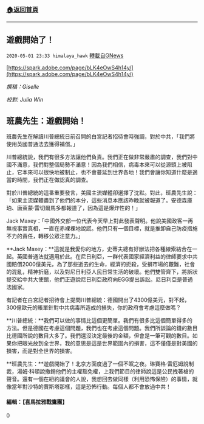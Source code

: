 ###  [:house:返回首頁](https://github.com/ourhimalayas/txt)
---

## 遊戲開始了！
`2020-05-01 23:33 himalaya_hawk` [轉載自GNews](https://gnews.org/zh-hant/191566/)

[https://spark.adobe.com/page/bLK4eOwS4h14y/](https://spark.adobe.com/page/bLK4eOwS4h14y/)

*撰稿：Giselle*

*校對: Julia Win*

## **班農先生：遊戲開始！**

班農先生在解讀川普總統日前召開的白宮記者招待會時強調，對於中共，「我們將使用英國普通法去獲得補償。」



川普總統說，我們有很多方法讓他們負責。我們正在做非常嚴肅的調查，我們對中國不滿意，我們對整個局勢不滿意！因為我們相信，病毒本來可以從源頭上被阻止，它本來可以很快地被制止，也不會蔓延到世界各地！我們會讓你知道什麼是適當的時間，我們正在做認真的調查。

對於川普總統的這番重要發言，美國主流媒體卻選擇了沈默。對此，班農先生說：「如果主流媒體盡到了他們的本分，這些消息本應該昨晚就被報道了。安德森庫珀、唐萊蒙·雷切爾馬多都報道了，因為這是爆炸性的！」

Jack Maxey：「中國外交部一位代表今天早上對此發表聲明。他說美國政客一再無視事實真相，一直在赤裸裸地說謊。他們只有一個目標，就是推卸自己防疫措施不力的責任，轉移公眾注意力。」

**Jack Maxey：**這就是我愛你的地方，史蒂夫總有好辦法把各種線索結合在一起。英國普通法就適用於此。在尼日利亞，一群代表國家經濟利益的律師要求中共國賠償2000億美元，為了那些逝去的生命，經濟的扼殺，受損市場的艱難，社會的混亂，精神折磨，以及對尼日利亞人民日常生活的破壞。他們雙管齊下，將訴狀提交給中共大使館，他們正遊說尼日利亞政府向EGG提出訴訟。尼日利亞是普通法國家。

有記者在白宮記者招待會上提問川普總統：德國開出了4300億美元，對不起，300億歐元的賬單針對中共病毒所造成的損失，你的政府會考慮這麼做嗎？



**川普總統：**我們可以做的事情比這個更簡單。我們有很多比這個簡單得多的方法。但是德國在考慮這個問題，我們也在考慮這個問題。我們所談論的錢的數目比德國所說的數目大多了。我們還沒決定最後的金額，但會是一筆可觀的數目。如果你把眼光放到全世界，我的意思是這是世界範圍內的損害，這不僅僅是對美國的損害，而是對全世界的損害。

**班農先生：**遊戲開始了！北京方面度過了一個不眠之夜。琳賽格·雷厄姆說制裁，湯姆·科頓說撤銷他們的主權豁免權，上我們節目的律師說這是公民拽著槍的聲音。還有一個在紐約議會的人說，我想回去做同樣（利用恐怖保險）的事情，就像當年對沙特的賈斯塔那樣，這是恐怖行動。每個人都不會放過中共！

#### 編輯：【喜馬拉雅戰鷹團】



0
